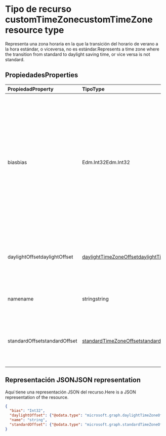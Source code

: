 # <a name="customtimezone-resource-type"></a><span data-ttu-id="6cf8d-101">Tipo de recurso customTimeZone</span><span class="sxs-lookup"><span data-stu-id="6cf8d-101">customTimeZone resource type</span></span>

<span data-ttu-id="6cf8d-102">Representa una zona horaria en la que la transición del horario de verano a la hora estándar, o viceversa, no es estándar.</span><span class="sxs-lookup"><span data-stu-id="6cf8d-102">Represents a time zone where the transition from standard to daylight saving time, or vice versa is not standard.</span></span>


## <a name="properties"></a><span data-ttu-id="6cf8d-103">Propiedades</span><span class="sxs-lookup"><span data-stu-id="6cf8d-103">Properties</span></span>
| <span data-ttu-id="6cf8d-104">Propiedad</span><span class="sxs-lookup"><span data-stu-id="6cf8d-104">Property</span></span>     | <span data-ttu-id="6cf8d-105">Tipo</span><span class="sxs-lookup"><span data-stu-id="6cf8d-105">Type</span></span>   |<span data-ttu-id="6cf8d-106">Descripción</span><span class="sxs-lookup"><span data-stu-id="6cf8d-106">Description</span></span>|
|:---------------|:--------|:----------|
| <span data-ttu-id="6cf8d-107">bias</span><span class="sxs-lookup"><span data-stu-id="6cf8d-107">bias</span></span> | <span data-ttu-id="6cf8d-108">Edm.Int32</span><span class="sxs-lookup"><span data-stu-id="6cf8d-108">Edm.Int32</span></span> | <span data-ttu-id="6cf8d-109">Diferencia horaria de la zona horaria con respecto a la hora universal coordinada (UTC).</span><span class="sxs-lookup"><span data-stu-id="6cf8d-109">The time offset of the time zone from Coordinated Universal Time (UTC).</span></span> <span data-ttu-id="6cf8d-110">Este valor está en minutos.</span><span class="sxs-lookup"><span data-stu-id="6cf8d-110">This value is in minutes.</span></span> <span data-ttu-id="6cf8d-111">Las zonas horarias que son anteriores a UTC tienen una diferencia positiva; las zonas horarias que son posteriores a UTC tienen una diferencia negativa.</span><span class="sxs-lookup"><span data-stu-id="6cf8d-111">Time zones that are ahead of UTC have a positive offset; time zones that are behind UTC have a negative offset.</span></span>|
| <span data-ttu-id="6cf8d-112">daylightOffset</span><span class="sxs-lookup"><span data-stu-id="6cf8d-112">daylightOffset</span></span> | [<span data-ttu-id="6cf8d-113">daylightTimeZoneOffset</span><span class="sxs-lookup"><span data-stu-id="6cf8d-113">daylightTimeZoneOffset</span></span>](daylighttimezoneoffset.md) | <span data-ttu-id="6cf8d-114">Especifica cuándo la zona horaria cambia de la hora estándar al horario de verano.</span><span class="sxs-lookup"><span data-stu-id="6cf8d-114">Specifies when the time zone switches from standard time to daylight saving time.</span></span> |
| <span data-ttu-id="6cf8d-115">name</span><span class="sxs-lookup"><span data-stu-id="6cf8d-115">name</span></span> | <span data-ttu-id="6cf8d-116">string</span><span class="sxs-lookup"><span data-stu-id="6cf8d-116">string</span></span> | <span data-ttu-id="6cf8d-117">Nombre de la zona horaria personalizada.</span><span class="sxs-lookup"><span data-stu-id="6cf8d-117">The name of the custom time zone.</span></span> |
| <span data-ttu-id="6cf8d-118">standardOffset</span><span class="sxs-lookup"><span data-stu-id="6cf8d-118">standardOffset</span></span> | [<span data-ttu-id="6cf8d-119">standardTimeZoneOffset</span><span class="sxs-lookup"><span data-stu-id="6cf8d-119">standardTimeZoneOffset</span></span>](standardtimezoneoffset.md) | <span data-ttu-id="6cf8d-120">Especifica cuándo la zona horaria cambia del horario de verano a la hora estándar.</span><span class="sxs-lookup"><span data-stu-id="6cf8d-120">Specifies when the time zone switches from daylight saving time to standard time.</span></span> |


## <a name="json-representation"></a><span data-ttu-id="6cf8d-121">Representación JSON</span><span class="sxs-lookup"><span data-stu-id="6cf8d-121">JSON representation</span></span>

<span data-ttu-id="6cf8d-122">Aquí tiene una representación JSON del recurso.</span><span class="sxs-lookup"><span data-stu-id="6cf8d-122">Here is a JSON representation of the resource.</span></span>

<!-- {
  "blockType": "resource",
  "optionalProperties": [

  ],
  "baseType": "microsoft.graph.timeZoneBase",
  "@odata.type": "microsoft.graph.customTimeZone"
}-->

```json
{
  "bias": "Int32",
  "daylightOffset": {"@odata.type": "microsoft.graph.daylightTimeZoneOffset"},
  "name": "string",
  "standardOffset": {"@odata.type": "microsoft.graph.standardTimeZoneOffset"}
}

```

<!-- uuid: 8fcb5dbc-d5aa-4681-8e31-b001d5168d79
2015-10-25 14:57:30 UTC -->
<!-- {
  "type": "#page.annotation",
  "description": "customTimeZone resource",
  "keywords": "",
  "section": "documentation",
  "tocPath": ""
}-->